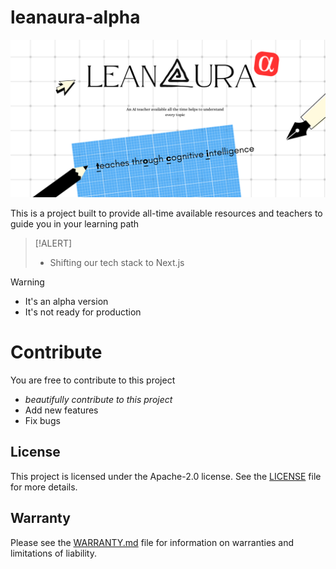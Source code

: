# leanaura-alpha
![banner](public/leanaura-alpha.png)

This is a project built to provide all-time available resources and teachers to guide you in your learning path

> [!ALERT]
> - Shifting our tech stack to Next.js

> [!WARNING]
> - It's an alpha version
> - It's not ready for production

# Contribute
You are free to contribute to this project
- *beautifully contribute to this project*
- Add new features
- Fix bugs

## License

This project is licensed under the Apache-2.0 license. See the [LICENSE](LICENSE) file for more details.

## Warranty

Please see the [WARRANTY.md](WARRANTY.md) file for information on warranties and limitations of liability.
